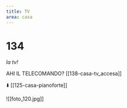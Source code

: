 ```yaml
---
title: TV
area: casa
---
```

# 134
_la tv!_

AHI IL TELECOMANDO? [[138-casa-tv_accesa]]

⬇️ [[125-casa-pianoforte]]

![[foto_120.jpg]]